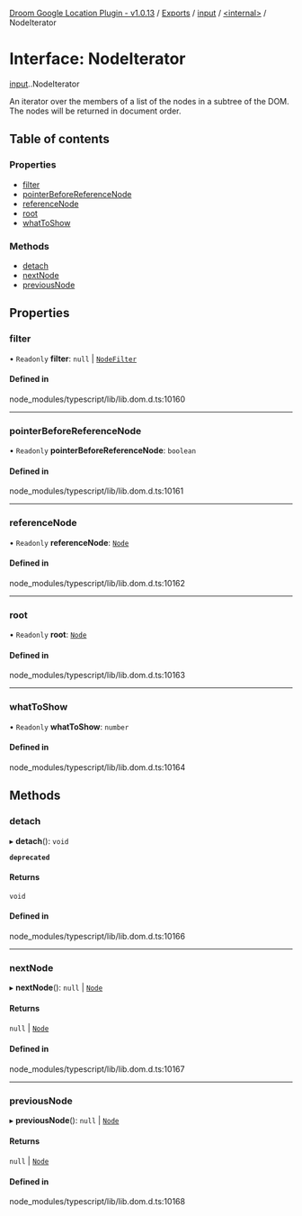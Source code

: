 [Droom Google Location Plugin - v1.0.13](../README.md) / [Exports](../modules.md) / [input](../modules/input.md) / [<internal\>](../modules/input._internal_.md) / NodeIterator

# Interface: NodeIterator

[input](../modules/input.md).[<internal>](../modules/input._internal_.md).NodeIterator

An iterator over the members of a list of the nodes in a subtree of the DOM. The nodes will be returned in document order.

## Table of contents

### Properties

- [filter](input._internal_.NodeIterator.md#filter)
- [pointerBeforeReferenceNode](input._internal_.NodeIterator.md#pointerbeforereferencenode)
- [referenceNode](input._internal_.NodeIterator.md#referencenode)
- [root](input._internal_.NodeIterator.md#root)
- [whatToShow](input._internal_.NodeIterator.md#whattoshow)

### Methods

- [detach](input._internal_.NodeIterator.md#detach)
- [nextNode](input._internal_.NodeIterator.md#nextnode)
- [previousNode](input._internal_.NodeIterator.md#previousnode)

## Properties

### filter

• `Readonly` **filter**: ``null`` \| [`NodeFilter`](../modules/input._internal_.md#nodefilter-1)

#### Defined in

node_modules/typescript/lib/lib.dom.d.ts:10160

___

### pointerBeforeReferenceNode

• `Readonly` **pointerBeforeReferenceNode**: `boolean`

#### Defined in

node_modules/typescript/lib/lib.dom.d.ts:10161

___

### referenceNode

• `Readonly` **referenceNode**: [`Node`](../modules/input._internal_.md#node)

#### Defined in

node_modules/typescript/lib/lib.dom.d.ts:10162

___

### root

• `Readonly` **root**: [`Node`](../modules/input._internal_.md#node)

#### Defined in

node_modules/typescript/lib/lib.dom.d.ts:10163

___

### whatToShow

• `Readonly` **whatToShow**: `number`

#### Defined in

node_modules/typescript/lib/lib.dom.d.ts:10164

## Methods

### detach

▸ **detach**(): `void`

**`deprecated`**

#### Returns

`void`

#### Defined in

node_modules/typescript/lib/lib.dom.d.ts:10166

___

### nextNode

▸ **nextNode**(): ``null`` \| [`Node`](../modules/input._internal_.md#node)

#### Returns

``null`` \| [`Node`](../modules/input._internal_.md#node)

#### Defined in

node_modules/typescript/lib/lib.dom.d.ts:10167

___

### previousNode

▸ **previousNode**(): ``null`` \| [`Node`](../modules/input._internal_.md#node)

#### Returns

``null`` \| [`Node`](../modules/input._internal_.md#node)

#### Defined in

node_modules/typescript/lib/lib.dom.d.ts:10168
